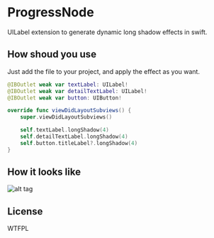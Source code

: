 # ProgressNode
UILabel extension to generate dynamic long shadow effects in swift.

## How shoud you use
Just add the file to your project, and apply the effect as you want.

```swift
@IBOutlet weak var textLabel: UILabel!
@IBOutlet weak var detailTextLabel: UILabel!
@IBOutlet weak var button: UIButton!

override func viewDidLayoutSubviews() {
    super.viewDidLayoutSubviews()

    self.textLabel.longShadow(4)
    self.detailTextLabel.longShadow(4)
    self.button.titleLabel?.longShadow(4)
}
```

## How it looks like
![alt tag]()

## License
WTFPL

